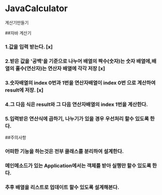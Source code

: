 # JavaCalculator
계산기만들기

##자바 계산기
### 1.값을 입력 받는다. [x]
### 2.받은 값을 '공백'을 기준으로 나누어 배열의 짝수(숫자)는 숫자 배열에,배열의 홀수(연산자)는 연산자 배열에 각각 저장 [x]
### 3.숫자배열의 index 0번과 1번을 연산자배열이 index 0번 으로 계산하여 result에 저장. [x]
### 4.그 다음 식은 result와 그 다음 연산자배열의 index 1번을 계산한다.
### 5.입력받은 연산식에 곱하기, 나누기가 있을 경우 우선처리 할수 있도록 한다.

##주의사항
### 어떠한 기능을 하는것은 전부 클래스를 분리하여 설계한다.
### 메인메소드가 있는 Application에서는 객체를 받아 실행만 할수 있도록 한다.
### 추후 배열을 리스트로 업데이트 할수 있도록 설계해본다.
